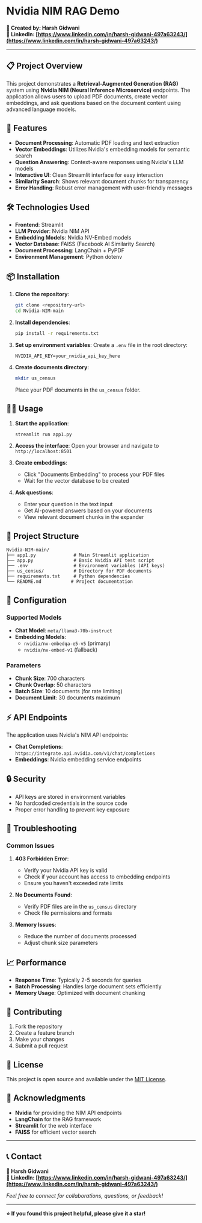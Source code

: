 # **Nvidia NIM RAG Demo**

**👤 Created by: Harsh Gidwani**  
**🔗 LinkedIn: [https://www.linkedin.com/in/harsh-gidwani-497a63243/](https://www.linkedin.com/in/harsh-gidwani-497a63243/)**

---

## 📋 Project Overview

This project demonstrates a **Retrieval-Augmented Generation (RAG)** system using **Nvidia NIM (Neural Inference Microservice)** endpoints. The application allows users to upload PDF documents, create vector embeddings, and ask questions based on the document content using advanced language models.

## 🚀 Features

- **Document Processing**: Automatic PDF loading and text extraction
- **Vector Embeddings**: Utilizes Nvidia's embedding models for semantic search
- **Question Answering**: Context-aware responses using Nvidia's LLM models
- **Interactive UI**: Clean Streamlit interface for easy interaction
- **Similarity Search**: Shows relevant document chunks for transparency
- **Error Handling**: Robust error management with user-friendly messages

## 🛠️ Technologies Used

- **Frontend**: Streamlit
- **LLM Provider**: Nvidia NIM API
- **Embedding Models**: Nvidia NV-Embed models
- **Vector Database**: FAISS (Facebook AI Similarity Search)
- **Document Processing**: LangChain + PyPDF
- **Environment Management**: Python dotenv

## 📦 Installation

1. **Clone the repository**:
   ```bash
   git clone <repository-url>
   cd Nvidia-NIM-main
   ```

2. **Install dependencies**:
   ```bash
   pip install -r requirements.txt
   ```

3. **Set up environment variables**:
   Create a `.env` file in the root directory:
   ```
   NVIDIA_API_KEY=your_nvidia_api_key_here
   ```

4. **Create documents directory**:
   ```bash
   mkdir us_census
   ```
   Place your PDF documents in the `us_census` folder.

## 🏃‍♂️ Usage

1. **Start the application**:
   ```bash
   streamlit run app1.py
   ```

2. **Access the interface**:
   Open your browser and navigate to `http://localhost:8501`

3. **Create embeddings**:
   - Click "Documents Embedding" to process your PDF files
   - Wait for the vector database to be created

4. **Ask questions**:
   - Enter your question in the text input
   - Get AI-powered answers based on your documents
   - View relevant document chunks in the expander

## 📁 Project Structure

```
Nvidia-NIM-main/
├── app1.py              # Main Streamlit application
├── app.py               # Basic Nvidia API test script
├── .env                 # Environment variables (API keys)
├── us_census/           # Directory for PDF documents
├── requirements.txt     # Python dependencies
└── README.md           # Project documentation
```

## 🔧 Configuration

### Supported Models

- **Chat Model**: `meta/llama3-70b-instruct`
- **Embedding Models**: 
  - `nvidia/nv-embedqa-e5-v5` (primary)
  - `nvidia/nv-embed-v1` (fallback)

### Parameters

- **Chunk Size**: 700 characters
- **Chunk Overlap**: 50 characters
- **Batch Size**: 10 documents (for rate limiting)
- **Document Limit**: 30 documents maximum

## ⚡ API Endpoints

The application uses Nvidia's NIM API endpoints:
- **Chat Completions**: `https://integrate.api.nvidia.com/v1/chat/completions`
- **Embeddings**: Nvidia embedding service endpoints

## 🔒 Security

- API keys are stored in environment variables
- No hardcoded credentials in the source code
- Proper error handling to prevent key exposure

## 🐛 Troubleshooting

### Common Issues

1. **403 Forbidden Error**: 
   - Verify your Nvidia API key is valid
   - Check if your account has access to embedding endpoints
   - Ensure you haven't exceeded rate limits

2. **No Documents Found**:
   - Verify PDF files are in the `us_census` directory
   - Check file permissions and formats

3. **Memory Issues**:
   - Reduce the number of documents processed
   - Adjust chunk size parameters

## 📈 Performance

- **Response Time**: Typically 2-5 seconds for queries
- **Batch Processing**: Handles large document sets efficiently
- **Memory Usage**: Optimized with document chunking

## 🤝 Contributing

1. Fork the repository
2. Create a feature branch
3. Make your changes
4. Submit a pull request

## 📄 License

This project is open source and available under the [MIT License](LICENSE).

## 🙏 Acknowledgments

- **Nvidia** for providing the NIM API endpoints
- **LangChain** for the RAG framework
- **Streamlit** for the web interface
- **FAISS** for efficient vector search

---

## 📞 Contact

**👤 Harsh Gidwani**  
**🔗 LinkedIn: [https://www.linkedin.com/in/harsh-gidwani-497a63243/](https://www.linkedin.com/in/harsh-gidwani-497a63243/)**

*Feel free to connect for collaborations, questions, or feedback!*

---

**⭐ If you found this project helpful, please give it a star!**